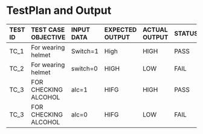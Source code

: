 # TestPlan and Output
TEST ID| TEST CASE OBJECTIVE| INPUT DATA   | EXPECTED OUTPUT| ACTUAL OUTPUT| STATUS|
|:-----|:-------------------|:-------------|:---------------|:-------------|:------|
|TC_1 |For wearing helmet|Switch=1|High|HIGH|PASS|
|TC_2|For wearing helmet|switch=0|HIGH|LOW|FAIL
|TC_3|FOR CHECKING ALCOHOL|alc=1|HIFG|HIGH|PASS|
|TC_3|FOR CHECKING ALCOHOL|alc=0|HIFG|LOW|FAIL|
